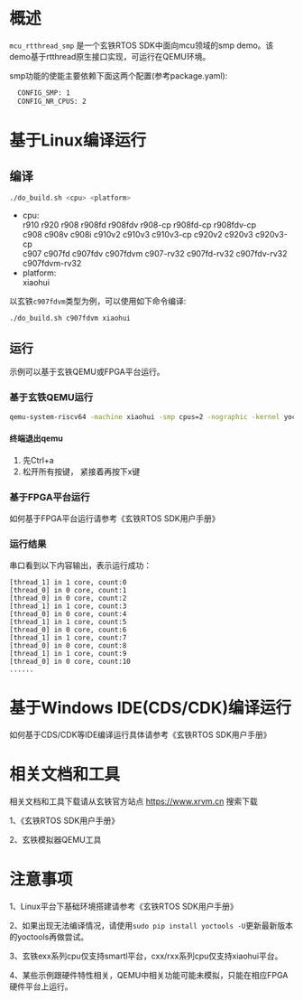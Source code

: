 # 概述

`mcu_rtthread_smp` 是一个玄铁RTOS SDK中面向mcu领域的smp demo。该demo基于rtthread原生接口实现，可运行在QEMU环境。

smp功能的使能主要依赖下面这两个配置(参考package.yaml):

```bash
  CONFIG_SMP: 1
  CONFIG_NR_CPUS: 2
```

# 基于Linux编译运行

## 编译

```bash
./do_build.sh <cpu> <platform>
```
- cpu: <br />
        r910 r920 r908 r908fd r908fdv r908-cp r908fd-cp r908fdv-cp <br />
        c908 c908v c908i c910v2 c910v3 c910v3-cp c920v2 c920v3 c920v3-cp <br />
        c907 c907fd c907fdv c907fdvm c907-rv32 c907fd-rv32 c907fdv-rv32 c907fdvm-rv32
- platform: <br />
        xiaohui

以玄铁`c907fdvm`类型为例，可以使用如下命令编译:
```bash
./do_build.sh c907fdvm xiaohui
```

## 运行

示例可以基于玄铁QEMU或FPGA平台运行。

### 基于玄铁QEMU运行

```bash
qemu-system-riscv64 -machine xiaohui -smp cpus=2 -nographic -kernel yoc.elf -cpu c907fdvm
```

#### 终端退出qemu

1. 先Ctrl+a
2. 松开所有按键， 紧接着再按下x键

### 基于FPGA平台运行

如何基于FPGA平台运行请参考《玄铁RTOS SDK用户手册》

### 运行结果

串口看到以下内容输出，表示运行成功：

```
[thread_1] in 1 core, count:0
[thread_0] in 0 core, count:1
[thread_0] in 0 core, count:2
[thread_1] in 1 core, count:3
[thread_0] in 0 core, count:4
[thread_1] in 1 core, count:5
[thread_0] in 0 core, count:6
[thread_1] in 1 core, count:7
[thread_0] in 0 core, count:8
[thread_1] in 1 core, count:9
[thread_0] in 0 core, count:10
......
```

# 基于Windows IDE(CDS/CDK)编译运行

如何基于CDS/CDK等IDE编译运行具体请参考《玄铁RTOS SDK用户手册》

# 相关文档和工具

相关文档和工具下载请从玄铁官方站点 https://www.xrvm.cn 搜索下载

1、《玄铁RTOS SDK用户手册》

2、玄铁模拟器QEMU工具


# 注意事项

1、Linux平台下基础环境搭建请参考《玄铁RTOS SDK用户手册》

2、如果出现无法编译情况，请使用`sudo pip install yoctools -U`更新最新版本的yoctools再做尝试。

3、玄铁exx系列cpu仅支持smartl平台，cxx/rxx系列cpu仅支持xiaohui平台。

4、某些示例跟硬件特性相关，QEMU中相关功能可能未模拟，只能在相应FPGA硬件平台上运行。


